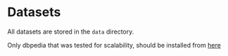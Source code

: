 # Datasets

All datasets are stored in the `data` directory. 

Only dbpedia that was tested for scalability, should be installed from [here](https://drive.google.com/file/d/1Uqw2azi84urwY7shx_62S3rgglso9eI8/view?usp=sharing) 

